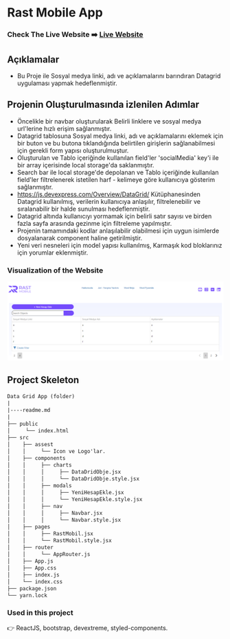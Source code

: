 # Rast Mobile App

### Check The Live Website ➡️ [Live Website](https://rastmobileapp.netlify.app/)

## Açıklamalar

- Bu Proje ile Sosyal medya linki, adı ve açıklamalarını barındıran Datagrid uygulaması yapmak hedeflenmiştir.

## Projenin Oluşturulmasında izlenilen Adımlar

- Öncelikle bir navbar oluşturularak Belirli linklere ve sosyal medya url'lerine hızlı erişim sağlanmıştır.
- Datagrid tablosuna Sosyal medya linki, adı ve açıklamalarını eklemek için bir buton ve bu butona tıklandığında belirtilen girişlerin sağlanabilmesi için gerekli form yapısı oluşturulmuştur.
- Oluşturulan ve Tablo içeriğinde kullanılan field'ler 'socialMedia' key'i ile bir array içerisinde local storage'da saklanmıştır.
- Search bar ile local storage'de depolanan ve Tablo içeriğinde kullanılan field'ler filtrelenerek istetilen harf - kelimeye göre kullanıcıya gösterim sağlanmıştır.
- https://js.devexpress.com/Overview/DataGrid/ Kütüphanesinden Datagrid kullanılmış, verilerin kullanıcıya anlaşılır, filtrelenebilir ve sıralanabilir bir halde sunulması hedeflenmiştir.
- Datagrid altında kullanıcıyı yormamak için belirli satır sayısı ve birden fazla sayfa arasında gezinme için filtreleme yapılmıştır.
- Projenin tamamındaki kodlar anlaşılabilir olabilmesi için uygun isimlerde dosyalanarak component haline getirilmiştir.
- Yeni veri nesneleri için model yapısı kullanılmış, Karmaşık kod bloklarınız için yorumlar eklenmiştir.

### Visualization of the Website

![image](https://github.com/Sekunev/dataGridApp/blob/main/src/assest/Projectimage.png)

## Project Skeleton

```
Data Grid App (folder)
|
|----readme.md
|
├── public
│     └── index.html
├── src
│    ├── assest
│    │     └── Icon ve Logo'lar.
│    ├── components
│    │     ├── charts
│    │     │     ├── DataDridObje.jsx
│    │     │     └── DataDridObje.style.jsx
│    │     ├── modals
│    │     │     ├── YeniHesapEkle.jsx
│    │     │     └── YeniHesapEkle.style.jsx
│    │     ├── nav
│    │     │     ├── Navbar.jsx
│    │     │     └── Navbar.style.jsx
│    ├── pages
│    │     ├── RastMobil.jsx
│    │     └── RastMobil.style.jsx
│    ├── router
│    │     └── AppRouter.js
│    ├── App.js
│    ├── App.css
│    ├── index.js
│    └── index.css
├── package.json
└── yarn.lock
```

### Used in this project

👉 ReactJS, bootstrap, devextreme, styled-components.
